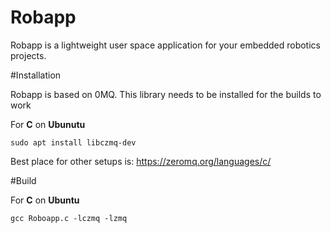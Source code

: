 # Robapp
Robapp is a lightweight user space application for your embedded robotics projects. 

#Installation

Robapp is based on 0MQ. This library needs to be installed for the builds to work


For **C** on **Ubunutu**

`sudo apt install libczmq-dev`

Best place for other setups is:
https://zeromq.org/languages/c/


#Build

For **C** on **Ubuntu** 

`gcc Roboapp.c -lczmq -lzmq`




